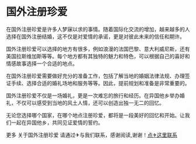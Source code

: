 # 国外注册珍爱

在国外注册珍爱是许多人梦寐以求的事情。随着国际化交流的增加，越来越多的人选择在国外注册结婚，这不仅是对爱情的承诺，更是对彼此未来的信任和期许。

国外注册珍爱可以选择的地方有很多，例如浪漫的法国巴黎、意大利威尼斯，还有美国拉斯维加斯等等。每个地方都有其独特的魅力和特色，可以根据自己的喜好和情感故事选择一个合适的地点。

在国外注册珍爱需要做好充分的准备工作，包括了解当地的婚姻法律法规、办理签证手续、选择合适的婚礼场地和服务等等。因此，提前规划和准备是非常重要的。

国外注册珍爱不仅是一场婚礼，更是一次难忘的旅行和经历。在异国他乡举办婚礼，不仅可以感受到当地的风土人情，还可以创造出独一无二的回忆。

无论您选择哪个国家，在哪个地点注册珍爱，都将是一段美好的回忆和开始。让我们一起在异国他乡，共同见证爱情的誓约。

更多 关于国外注册珍爱 请通过✈与我们联系，感谢阅读,谢谢！[点✈这里联系](https://ss.k02.cc)